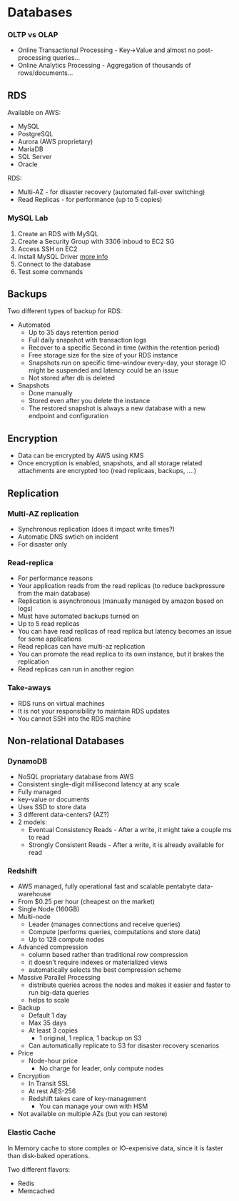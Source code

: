 # Databases

### OLTP vs OLAP

* Online Transactional Processing - Key->Value and almost no post-processing queries...
* Online Analytics Processing - Aggregation of thousands of rows/documents...

## RDS

Available on AWS:

* MySQL
* PostgreSQL
* Aurora (AWS proprietary)
* MariaDB
* SQL Server
* Oracle

RDS:

* Multi-AZ - for disaster recovery (automated fail-over switching)
* Read Replicas - for performance (up to 5 copies)

### MySQL Lab

1. Create an RDS with MySQL
1. Create a Security Group with 3306 inboud to EC2 SG
1. Access SSH on EC2
1. Install MySQL Driver [more info](https://dev.mysql.com/doc/mysql-repo-excerpt/5.7/en/linux-installation-yum-repo.html)
1. Connect to the database
1. Test some commands

## Backups

Two different types of backup for RDS:

* Automated
  * Up to 35 days retention period
  * Full daily snapshot with transaction logs
  * Recover to a specific Second in time (within the retention period)
  * Free storage size for the size of your RDS instance
  * Snapshots run on specific time-window every-day, your storage IO might be suspended and latency could be an issue
  * Not stored after db is deleted
* Snapshots
  * Done manually
  * Stored even after you delete the instance
  * The restored snapshot is always a new database with a new endpoint and configuration

## Encryption

* Data can be encrypted by AWS using KMS
* Once encryption is enabled, snapshots, and all storage related attachments are encrypted too (read replicaas, backups, ....)

## Replication

### Multi-AZ replication

* Synchronous replication (does it impact write times?)
* Automatic DNS swtich on incident
* For disaster only

### Read-replica

* For performance reasons
* Your application reads from the read replicas (to reduce backpressure from the main database)
* Replication is asynchronous (manually managed by amazon based on logs)
* Must have automated backups turned on
* Up to 5 read replicas
* You can have read replicas of read replica but latency becomes an issue for some applications
* Read replicas can have multi-az replication
* You can promote the read replica to its own instance, but it brakes the replication
* Read replicas can run in another region

### Take-aways

* RDS runs on virtual machines
* It is not your responsibility to maintain RDS updates
* You cannot SSH into the RDS machine

## Non-relational Databases

### DynamoDB

* NoSQL propriatary database from AWS
* Consistent single-digit millisecond latency at any scale
* Fully managed
* key-value or documents
* Uses SSD to store data
* 3 different data-centers? (AZ?)
* 2 models:
  * Eventual Consistency Reads - After a write, it might take a couple ms to read
  * Strongly Consistent Reads - After a write, it is already available for read

### Redshift

* AWS managed, fully operational fast and scalable pentabyte data-warehouse
* From $0.25 per hour (cheapest on the market)
* Single Node (160GB)
* Multi-node
  * Leader (manages connections and receive queries)
  * Compute (performs queries, computations and store data)
  * Up to 128 compute nodes
* Advanced compression
  * column based rather than traditional row compression
  * it doesn't require indexes or materialized views
  * automatically selects the best compression scheme
* Massive Parallel Processing
  * distribute queries across the nodes and makes it easier and faster to run big-data queries
  * helps to scale
* Backup
  * Default 1 day
  * Max 35 days
  * At least 3 copies
    * 1 original, 1 replica, 1 backup on S3
  * Can automatically replicate to S3 for disaster recovery scenarios
* Price
  * Node-hour price
    * No charge for leader, only compute nodes
* Encryption
  * In Transit SSL
  * At rest AES-256
  * Redshift takes care of key-management
    * You can manage your own with HSM
* Not available on multiple AZs (but you can restore)

### Elastic Cache

In Memory cache to store complex or IO-expensive data, since it is faster than disk-baked operations.

Two different flavors:
* Redis
* Memcached
